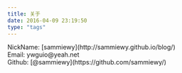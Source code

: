 ```yaml
---
title: 关于      
date: 2016-04-09 23:19:50
type: "tags"
---
```


<div><i class="fa fa-user"></i> NickName: [sammiewy](http://sammiewy.github.io/blog/)</div>
<div><i class="fa fa-envelope"></i> Email: ywguio@yeah.net</div>
<div><i class="fa fa-github"></i> Github: [@sammiewy](https://github.com/sammiewy/) </div>
